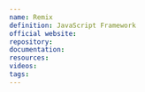 ```yaml
---
name: Remix
definition: JavaScript Framework
official website:
repository:
documentation:
resources:
videos: 
tags:
---
```

